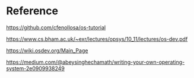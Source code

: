# Reference
https://github.com/cfenollosa/os-tutorial

https://www.cs.bham.ac.uk/~exr/lectures/opsys/10_11/lectures/os-dev.pdf

https://wiki.osdev.org/Main_Page

https://medium.com/@abeysinghechamath/writing-your-own-operating-system-2e0909938249